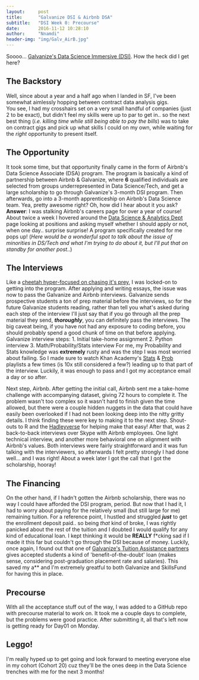 ```yaml
---
layout:     post
title:      "Galvanize DSI & Airbnb DSA"
subtitle:   "DSI Week 0: Precourse"
date:       2016-11-12 10:28:10
author:     "Nnamdi"
header-img: "img/Galv_AirB.jpg"
---
```


Soooo... [Galvanize's Data Science Immersive (DSI)](http://www.galvanize.com/courses/data-science). How the heck did I get here?

## The Backstory
Well, since about a year and a half ago when I landed in SF, I've been somewhat aimlessly hopping between contract data analysis gigs.
<br>You see, I had my crosshairs set on a very small handful of companies (just 2 to be exact), but didn't feel my skills were up to par to get in.. so the next best thing (_i.e. killing time while still being able to pay the bills_) was to take on contract gigs and pick up what skills I could on my own, while waiting for the _right_ opportunity to present itself.

## The Opportunity
It took some time, but that opportunity finally came in the form of Airbnb's Data Science Associate (DSA) program. The program is basically a kind of partnership between Airbnb & Galvanize, where **6** qualified individuals are selected from groups underrepresented in Data Science/Tech, and get a large scholarship to go through Galvanize's 3-month DSI program. Then afterwards, go into a 3-month apprenticeship on Airbnb's Data Science team. Yea, pretty awesome right?
Oh, how did I hear about it you ask?
**Answer**: I was stalking Airbnb's careers page for over a year of course! About twice a week I hovered around the [Data Science & Analytics Dept](https://www.airbnb.co.in/careers/departments/data-science-analytics) page looking at positions and asking myself whether I should apply or not, when one day.. surprise surprise! A program specifically created for me pops up! (_Here would be a wonderful spot to talk about the issue of minorities in DS/Tech and what I'm trying to do about it, but I'll put that on standby for another post.._)

## The Interviews
Like a [cheetah hyper-focused on chasing it's prey](https://www.youtube.com/watch?v=NuyeVN7PuTM), I was locked-on to getting into the program. After applying and writing essays, the issue was now to pass the Galvanize and Airbnb interviews.
Galvanize sends prospective students a ton of prep material before the interviews, so for the future Galvanize students reading, rather than tell you what's asked during each step of the interview I'll just say that if you go through all the prep material they send, **_thoroughly_**, you can definitely pass the interviews. The big caveat being, if you have not had any exposure to coding before, you should probably spend a good chunk of time on that before applying.
Galvanize interview steps:
     1. Initial take-home assignment
     2. Python interview
     3. Math/Probability/Stats interview
For me, my Probability and Stats knowledge was **extremely** rusty and was the step I was most worried about failing. So I made sure to watch Khan Academy's [Stats](https://www.youtube.com/watch?v=uhxtUt_-GyM&list=PL1328115D3D8A2566) & [Prob](https://www.youtube.com/watch?v=uzkc-qNVoOk&list=PLC58778F28211FA19) playlists a few times (is 10x still considered a few?) leading up to that part of the interview. Luckily, it was enough to pass and I got my acceptance email a day or so after.

Next step, Airbnb. After getting the initial call, Airbnb sent me a take-home challenge with accompanying dataset, giving 72 hours to complete it. The problem wasn't too complex so it wasn't hard to finish given the time allowed, but there were a couple hidden nuggets in the data that could have easily been overlooked if I had not been looking deep into the nitty gritty details. I think finding these were key to making it to the next step. Shout-outs to R and the [Hadleyverse](http://blog.revolutionanalytics.com/2015/03/hadleyverse.html) for helping make that easy!
After that, was 2 back-to-back interviews over Skype with Airbnb employees. One light technical interview, and another more behavioral one on alignment with Airbnb's values. Both interviews were fairly straightforward and it was fun talking with the interviewers, so afterwards I felt pretty strongly I had done well... and I was right! About a week later I got the call that I got the scholarship, hooray!

## The Financing
On the other hand, if I hadn't gotten the Airbnb scholarship, there was no way I could have afforded the DSI program, period. But now that I had it, I had to worry about paying for the relatively small (but still large for me) remaining tuition. For a reference point, I hustled and struggled **_just_** to get the enrollment deposit paid.. so being _that_ kind of broke, I was rightly panicked about the rest of the tuition and I doubted I would qualify for any kind of educational loan. I kept thinking it would be **REALLY** f*cking sad if I made it this far but couldn't go through the DSI because of money. Luckily, once again, I found out that one of [Galvanize's Tuition Assistance partners](www.galvanize.com/scholarships) gives accepted students a kind of 'benefit-of-the-doubt' loan (makes sense, considering post-graduation placement rate and salaries). This saved my a** and I'm extremely greatful to both Galvanize and SkillsFund for having this in place.

## Precourse
With all the acceptance stuff out of the way, I was added to a GitHub repo with precourse material to work on. It took me a couple days to complete, but the problems were good practice. After submitting it, all that's left now is getting ready for Day01 on Monday.

## Leggo!
I'm really hyped up to get going and look forward to meeting everyone else in my cohort (Cohort 20) cuz they'll be the ones deep in the Data Science trenches with me for the next 3 months!
